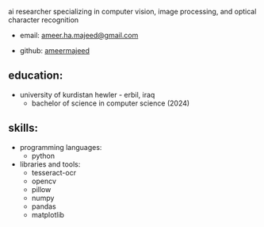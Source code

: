 ai researcher specializing in computer vision, image processing, and optical character recognition
- email: [ameer.ha.majeed@gmail.com](ameer.ha.majeed@gmail.com)
* github: [ameermajeed](https://github.com/ameermajeed)

## education:
* university of kurdistan hewler - erbil, iraq
  * bachelor of science in computer science (2024)

## skills:
- programming languages:
  * python
- libraries and tools:
  * tesseract-ocr
  * opencv
  * pillow
  * numpy
  * pandas
  * matplotlib


